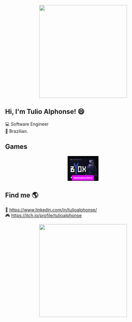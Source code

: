 <!--
**tulioalphonse/tulioalphonse** is a ✨ _special_ ✨ repository because its `README.md` (this file) appears on your GitHub profile.

Here are some ideas to get you started:

- 🔭 I’m currently working on ...
- 🌱 I’m currently learning ...
- 👯 I’m looking to collaborate on ...
- 🤔 I’m looking for help with ...
- 💬 Ask me about ...
- 📫 How to reach me: ...
- 😄 Pronouns: ...
- ⚡ Fun fact: ...
-->

<p align="center">
 <img height="300px" width="75%" src="https://c.tenor.com/NUvBmspwrVYAAAAC/alphonse-elric-alphonse.gif" />
</p>

## Hi, I'm Tulio Alphonse! 😄

💻 Software Engineer <br>
🏡 Brazilian. <br>

## Games

<p align="center">
 <a href="https://muybuenostudio.itch.io/byox">
 <img height="20%" width="20%" src="https://raw.githubusercontent.com/tulioalphonse/tulioalphonse/main/byox_widget.png" />
 </a>
</p>

## Find me 🌎

💼 https://www.linkedin.com/in/tulioalphonse/ <br>
🎮 https://itch.io/profile/tulioalphonse <br>


<p align="center">
 <img height="300px" width="75%" src="https://c.tenor.com/nQlBg3MHLL4AAAAC/fma-fullmetal-alchemist.gif" />
</p>
